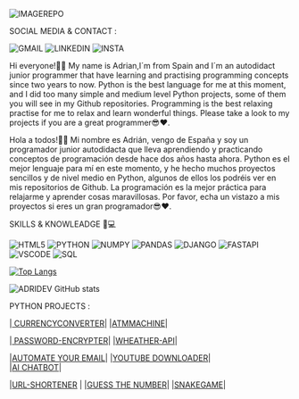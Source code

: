

![IMAGEREPO](https://github.com/ADRIDEV2024/Portfolio/assets/163412333/82a2efdc-114c-4727-9b94-7fc043ace81e)

SOCIAL MEDIA & CONTACT :

![GMAIL](https://img.shields.io/badge/Gmail-D14836?style=for-the-badge&logo=gmail&logoColor=white)
![LINKEDIN](https://img.shields.io/badge/LinkedIn-0077B5?style=for-the-badge&logo=linkedin&logoColor=white)
![INSTA](https://img.shields.io/badge/Instagram-E4405F?style=for-the-badge&logo=instagram&logoColor=white)



Hi everyone!🙋‍♂️ My name is Adrian,I´m from Spain and I´m an autodidact junior programmer that have learning and practising programming concepts since two years to now. Python is the best language for me at this moment, and I did too many simple and medium level Python projects, some of them you will see in my Github repositories. Programming is the best relaxing practise for me to relax and learn wonderful things. Please take a look to my projects if you are a great programmer😎❤.

Hola a todos!🙋‍♂️ Mi nombre es Adrián, vengo de España y soy un programador junior autodidacta que lleva aprendiendo y practicando conceptos de programación desde hace dos años hasta ahora. 
Python es el mejor lenguaje para mí en este momento, y he hecho muchos proyectos sencillos y de nivel medio en Python, algunos de ellos los podréis ver en mis repositorios de Github. La programación es la mejor práctica para relajarme y aprender cosas maravillosas. Por favor, echa un vistazo a mis proyectos si eres un gran programador😎❤.

 SKILLS & KNOWLEADGE 🧠💻
    
![HTML5](https://img.shields.io/badge/HTML5-E34F26?style=for-the-badge&logo=html5&logoColor=white)
![PYTHON](https://img.shields.io/badge/Python-FFD43B?style=for-the-badge&logo=python&logoColor=yellow) 
![NUMPY](https://img.shields.io/badge/Numpy-777BB4?style=for-the-badge&logo=numpy&logoColor=blue)
![PANDAS](https://img.shields.io/badge/Pandas-2C2D72?style=for-the-badge&logo=pandas&logoColor=white)
![DJANGO](https://img.shields.io/badge/Django-092E20?style=for-the-badge&logo=django&logoColor=green)
![FASTAPI](https://img.shields.io/badge/fastapi-109989?style=for-the-badge&logo=FASTAPI&logoColor=white)
![VSCODE](https://img.shields.io/badge/VSCode-0078D4?style=for-the-badge&logo=visual%20studio%20code&logoColor=white)
![SQL](https://img.shields.io/badge/MySQL-005C84?style=for-the-badge&logo=mysql&logoColor=black)

[![Top Langs](https://github-readme-stats.vercel.app/api/top-langs/?username=ADRIDEV2024&layout=donut)](https://github.com/anuraghazra/github-readme-stats)

![ADRIDEV GitHub stats](https://github-readme-stats.vercel.app/api?username=ADRIDEV2024&show_icons=true&theme=github-dark-dimmed)

 PYTHON PROJECTS :

|[ CURRENCYCONVERTER](MyFavouriteProjects/CurrencyConverter)|     |[ATMMACHINE](MyFavouriteProjects/ATMMachine)|

|[ PASSWORD-ENCRYPTER](MyFavouriteProjects/PasswordEncrypter)|       |[WHEATHER-API](MyFavouriteProjects/WeatherAPI)| 

|[AUTOMATE YOUR EMAIL](AutomateYourEmail)|
|[YOUTUBE DOWNLOADER](OtherProjects/YoutubeDownloader)|           
|[AI CHATBOT](https://github.com/ADRIDEV2024/Portfolio/blob/main/OtherProjects/AI%20Chatbot/)|

|[URL-SHORTENER](URLShortener) |         |[GUESS THE NUMBER](FunnyGames/GuessTheNumber)|
|[SNAKEGAME](FunnyGames/SnakeGame)|
